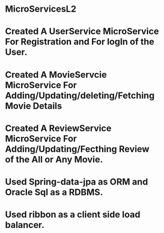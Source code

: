 # MicroServicesL2

# Created A UserService MicroService For Registration and For logIn of the User.
# Created A MovieServcie MicroService For Adding/Updating/deleting/Fetching Movie Details
# Created A ReviewService MicroService For Adding/Updating/Fecthing Review of the All or Any Movie.

# Used Spring-data-jpa as ORM and Oracle Sql as a RDBMS.

# Used ribbon as a client side load balancer.
